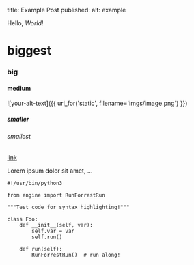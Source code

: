 title: Example Post
published: 
alt: example 

Hello, *World*!

# biggest
### big
#### medium

![your-alt-text]({{ url_for('static', filename='imgs/image.png') }})

##### smaller
###### smallest

[link](https://rokasg.tech)

Lorem ipsum dolor sit amet, …

~~~~{.python}
#!/usr/bin/python3

from engine import RunForrestRun

"""Test code for syntax highlighting!"""

class Foo:
	def __init__(self, var):
		self.var = var
		self.run()

	def run(self):
		RunForrestRun()  # run along!
~~~~
